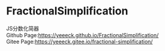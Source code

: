 # FractionalSimplification
JS分数化简器<br/>
Github Page:https://yeeeck.github.io/FractionalSimplification/<br/>
Gitee Page:https://yeeeck.gitee.io/fractional-simplification/
